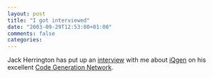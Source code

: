 ```yaml
---
layout: post
title: "I got interviewed"
date: "2003-09-29T12:53:00+01:00"
comments: false
categories: 
---
```


<p>Jack Herrington has put up an <a href="http://www.codegeneration.net/tiki-read_article.php?articleId=26" title="Code Generation Network">interview</a> with me about <a href="/iqgen">iQgen</a> on his excellent <a href="http://www.codegeneration.net">Code Generation Network</a>.</p>

